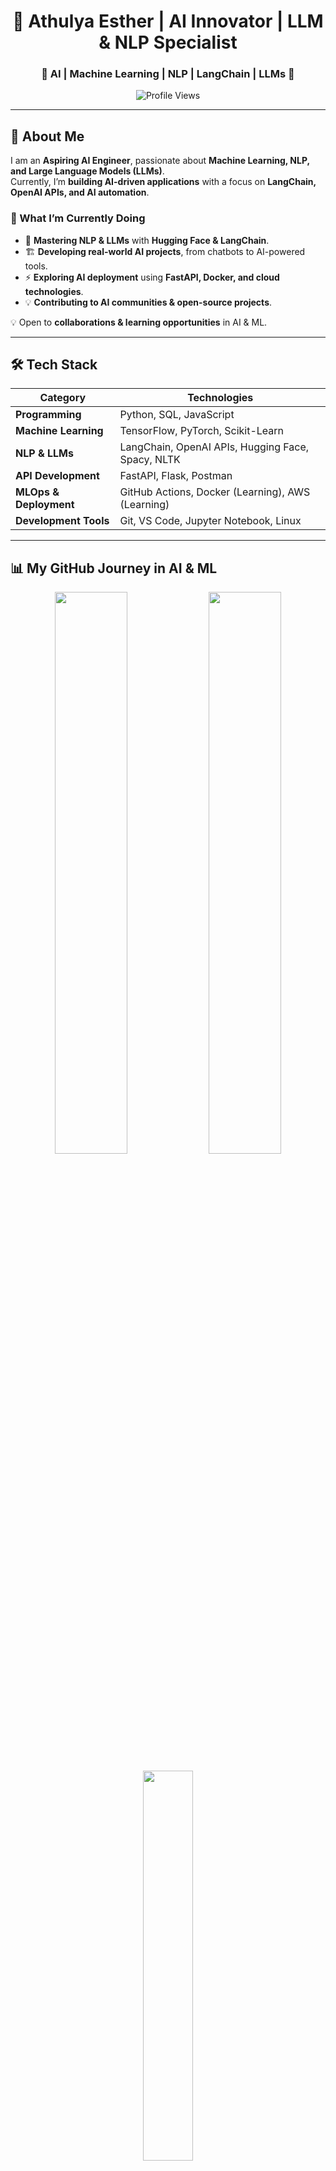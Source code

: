 <!-- Title -->
<h1 align="center">🚀 Athulya Esther | AI Innovator | LLM & NLP Specialist</h1>

<h3 align="center">🔹 AI | Machine Learning | NLP | LangChain | LLMs 🔹</h3>

<p align="center">
  <img src="https://komarev.com/ghpvc/?username=athulyaesther777&label=Profile%20Views&color=blue&style=flat" alt="Profile Views">
</p>

---

## 📌 About Me  

I am an **Aspiring AI Engineer**, passionate about **Machine Learning, NLP, and Large Language Models (LLMs)**.  
Currently, I’m **building AI-driven applications** with a focus on **LangChain, OpenAI APIs, and AI automation**.  

### **🚀 What I’m Currently Doing**
- 📖 **Mastering NLP & LLMs** with **Hugging Face & LangChain**.  
- 🏗️ **Developing real-world AI projects**, from chatbots to AI-powered tools.  
- ⚡ **Exploring AI deployment** using **FastAPI, Docker, and cloud technologies**.  
- 💡 **Contributing to AI communities & open-source projects**.  

💡 Open to **collaborations & learning opportunities** in AI & ML.

---

## 🛠️ Tech Stack  

| **Category**         | **Technologies**                                       |
|----------------------|------------------------------------------------------|
| **Programming**      | Python, SQL, JavaScript                              |
| **Machine Learning** | TensorFlow, PyTorch, Scikit-Learn                     |
| **NLP & LLMs**      | LangChain, OpenAI APIs, Hugging Face, Spacy, NLTK      |
| **API Development**  | FastAPI, Flask, Postman                               |
| **MLOps & Deployment** | GitHub Actions, Docker (Learning), AWS (Learning)  |
| **Development Tools** | Git, VS Code, Jupyter Notebook, Linux               |

---

## 📊 My GitHub Journey in AI & ML  

<p align="center">
  <img src="https://github-readme-stats-sigma-five.vercel.app/api?username=athulyaesther777&show_icons=true&theme=tokyonight&hide_border=true" width="48%">
  <img src="https://github-readme-streak-stats.herokuapp.com/?user=athulyaesther777&theme=tokyonight&hide_border=true" width="48%">
</p>

<p align="center">
  <img src="https://github-readme-stats-sigma-five.vercel.app/api/top-langs/?username=athulyaesther777&layout=compact&theme=tokyonight&hide_border=true" width="40%">
</p>

<p align="center">
  <img src="https://github-readme-activity-graph.vercel.app/graph?username=athulyaesther777&theme=tokyo-night">
</p>

---

## 📂 AI & ML Projects  

🚀 **[AI Chatbot using LangChain & OpenAI](https://github.com/athulyaesther777/ai-chatbot-langchain)**  
🤖 Built a conversational chatbot leveraging LangChain for smart responses.  

🚀 **[NLP Text Processing Toolkit](https://github.com/athulyaesther777/nlp-text-processing)**  
📝 Developed a toolkit for **text analysis, sentiment detection, and text summarization**.  

🚀 **[AI-Powered Resume Screener](https://github.com/athulyaesther777/ai-resume-screener) *(Upcoming Project)***  
📄 Automating resume screening using **ML & NLP for recruitment processes**.  

🔗 More exciting AI projects coming soon!  

---

## 📫 Connect with Me  

🔗 **LinkedIn:** [linkedin.com/in/athulyaesther777](https://www.linkedin.com/in/athulya-b-vijay-b65740220/)  
🐦 **Twitter:** [twitter.com/athulyaesther777](https://twitter.com/athulyaesther777)  
📺 **YouTube:** [youtube.com/@pyaihub](https://youtube.com/@pyaihub)  
📧 **Email:** athulyaestherlucky75@gmail.com  

---

## 💡 AI Quote of the Day  
_"The best way to predict the future is to create it." — Peter Drucker_  
